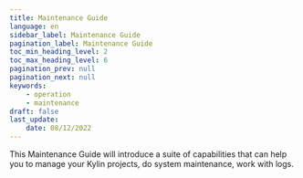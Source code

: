 ```yaml
---
title: Maintenance Guide
language: en
sidebar_label: Maintenance Guide
pagination_label: Maintenance Guide
toc_min_heading_level: 2
toc_max_heading_level: 6
pagination_prev: null
pagination_next: null
keywords:
    - operation
    - maintenance
draft: false
last_update:
    date: 08/12/2022
---
```


This Maintenance Guide will introduce a suite of capabilities that can help you to manage your Kylin projects, do system maintenance, work with logs.
